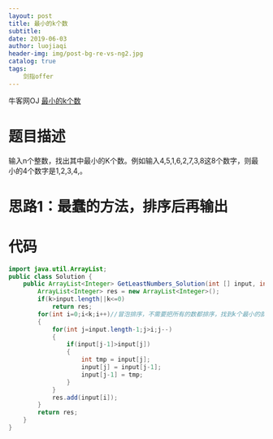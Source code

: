 ```yaml
---
layout: post                          
title: 最小的k个数                               
subtitle:                             
date: 2019-06-03                      
author: luojiaqi                      
header-img: img/post-bg-re-vs-ng2.jpg 
catalog: true                         
tags:                                 
	剑指offer                              
---
```


牛客网OJ [最小的k个数](https://www.nowcoder.com/practice/6a296eb82cf844ca8539b57c23e6e9bf?tpId=13&tqId=11182&tPage=2&rp=2&ru=/ta/coding-interviews&qru=/ta/coding-interviews/question-ranking)

# 题目描述

输入n个整数，找出其中最小的K个数。例如输入4,5,1,6,2,7,3,8这8个数字，则最小的4个数字是1,2,3,4,。

# 思路1：最蠢的方法，排序后再输出



# 代码

```java
import java.util.ArrayList;
public class Solution {
    public ArrayList<Integer> GetLeastNumbers_Solution(int [] input, int k) {
        ArrayList<Integer> res = new ArrayList<Integer>();
        if(k>input.length||k<=0)
            return res;
        for(int i=0;i<k;i++)//冒泡排序，不需要把所有的数都排序，找到k个最小的就行
        {
            for(int j=input.length-1;j>i;j--)
            {
                if(input[j-1]>input[j])
                {
                    int tmp = input[j];
                    input[j] = input[j-1];
                    input[j-1] = tmp;
                }
            }
            res.add(input[i]);
        }
        return res;
    }
}
```



